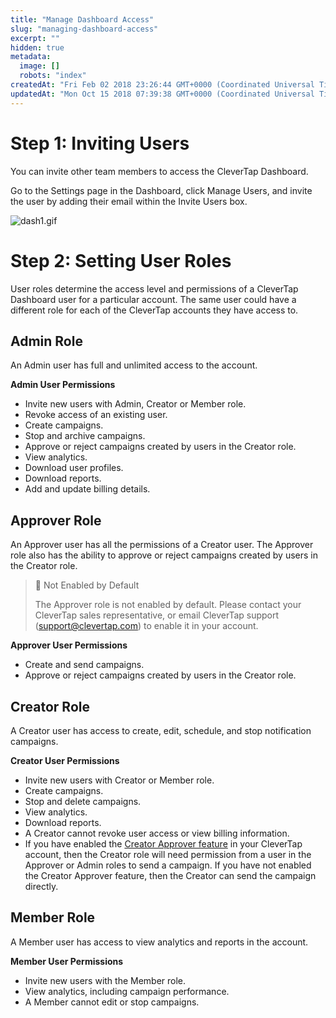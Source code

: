 ```yaml
---
title: "Manage Dashboard Access"
slug: "managing-dashboard-access"
excerpt: ""
hidden: true
metadata: 
  image: []
  robots: "index"
createdAt: "Fri Feb 02 2018 23:26:44 GMT+0000 (Coordinated Universal Time)"
updatedAt: "Mon Oct 15 2018 07:39:38 GMT+0000 (Coordinated Universal Time)"
---
```

# Step 1: Inviting Users

You can invite other team members to access the CleverTap Dashboard.

Go to the Settings page in the Dashboard, click Manage Users, and invite the user by adding their email within the Invite Users box.

![](https://files.readme.io/900a2e6-dash1.gif "dash1.gif")

# Step 2: Setting User Roles

User roles determine the access level and permissions of a CleverTap Dashboard user for a particular account. The same user could have a different role for each of the CleverTap accounts they have access to.

## Admin Role

An Admin user has full and unlimited access to the account. 

**Admin User Permissions**

- Invite new users with Admin, Creator or Member role.
- Revoke access of an existing user.
- Create campaigns.
- Stop and archive campaigns.
- Approve or reject campaigns created by users in the Creator role.
- View analytics.
- Download user profiles.
- Download reports.
- Add and update billing details.

## Approver Role

An Approver user has all the permissions of a Creator user. The Approver role also has the ability to approve or reject campaigns created by users in the Creator role.

> 🚧 Not Enabled by Default
> 
> The Approver role is not enabled by default. Please contact your CleverTap sales representative, or email CleverTap support ([support@clevertap.com](mailto:support@clevertap.com)) to enable it in your account.

**Approver User Permissions**

- Create and send campaigns.
- Approve or reject campaigns created by users in the Creator role.

## Creator Role

A Creator user has access to create, edit, schedule, and stop notification campaigns. 

**Creator User Permissions**

- Invite new users with Creator or Member role.
- Create campaigns.
- Stop and delete campaigns.
- View analytics.
- Download reports.
- A Creator cannot revoke user access or view billing information.
- If you have enabled the [Creator Approver feature](doc:creator-approver) in your CleverTap account, then the Creator role will need permission from a user in the Approver or Admin roles to send a campaign. If you have not enabled the Creator Approver feature, then the Creator can send the campaign directly.

## Member Role

A Member user has access to view analytics and reports in the account. 

**Member User Permissions**

- Invite new users with the Member role.
- View analytics, including campaign performance.
- A Member cannot edit or stop campaigns.
